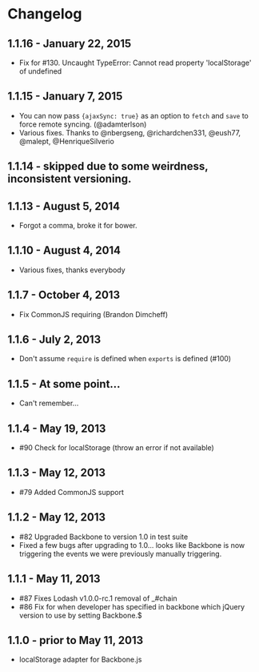 # Changelog

## 1.1.16 - January 22, 2015

- Fix for #130. Uncaught TypeError: Cannot read property 'localStorage' of undefined

## 1.1.15 - January 7, 2015

- You can now pass `{ajaxSync: true}` as an option to `fetch` and `save` to force remote syncing. (@adamterlson)
- Various fixes. Thanks to @nbergseng, @richardchen331, @eush77, @malept, @HenriqueSilverio

## 1.1.14 - skipped due to some weirdness, inconsistent versioning.

## 1.1.13 - August 5, 2014

- Forgot a comma, broke it for bower.

## 1.1.10 - August 4, 2014

- Various fixes, thanks everybody

## 1.1.7 - October 4, 2013

- Fix CommonJS requiring (Brandon Dimcheff)

## 1.1.6 - July 2, 2013

- Don't assume `require` is defined when `exports` is defined (#100)

## 1.1.5 - At some point...

- Can't remember...

## 1.1.4 - May 19, 2013

- #90 Check for localStorage (throw an error if not available)

## 1.1.3 - May 12, 2013

- #79 Added CommonJS support

## 1.1.2 - May 12, 2013

- #82 Upgraded Backbone to version 1.0 in test suite
- Fixed a few bugs after upgrading to 1.0... looks like Backbone is now triggering the events we were previously manually triggering.

## 1.1.1 - May 11, 2013

- #87 Fixes Lodash v1.0.0-rc.1 removal of _#chain
- #86 Fix for when developer has specified in backbone which jQuery version to use by setting Backbone.$

## 1.1.0 - prior to May 11, 2013

- localStorage adapter for Backbone.js